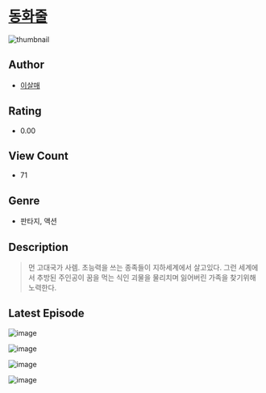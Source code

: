 # [동화줄](https://comic.naver.com/challenge/list?titleId=811421)
![thumbnail](https://image-comic.pstatic.net/user_contents_data/challenge_comic/2023/05/25/345782/upload_7004279624089953382_480x623.jpeg)

## Author
- [이살매](https://comic.naver.com/artistTitle?id=345782)

## Rating
- 0.00

## View Count
- 71

## Genre
- 판타지, 액션

## Description
> 먼 고대국가 사렘. 초능력을 쓰는 종족들이 지하세계에서 살고있다. 그런 세계에서 추방된 주인공이 꿈을 먹는 식인 괴물을 물리치며 잃어버린 가족을 찾기위해 노력한다.


## Latest Episode
![image](https://image-comic.pstatic.net/user_contents_data/challenge_comic/2023/05/25/345782/upload_7365416611264750133.jpeg)

![image](https://image-comic.pstatic.net/user_contents_data/challenge_comic/2023/05/25/345782/upload_3690812251816944738.jpeg)

![image](https://image-comic.pstatic.net/user_contents_data/challenge_comic/2023/05/25/345782/upload_3474353807186801719.jpeg)

![image](https://image-comic.pstatic.net/user_contents_data/challenge_comic/2023/05/25/345782/upload_7293355507567835445.jpeg)

